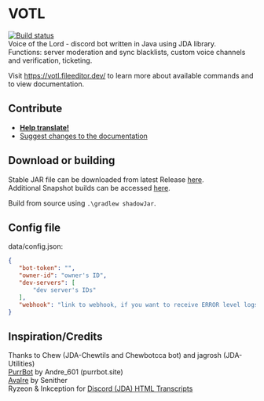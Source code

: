 # VOTL
 [![Build status](https://github.com/FileEditor97/VOTL/actions/workflows/build.yml/badge.svg)](https://github.com/FileEditor97/VOTL/actions/workflows/build.yml)  
 Voice of the Lord - discord bot written in Java using JDA library.  
 Functions: server moderation and sync blacklists, custom voice channels and verification, ticketing.  

Visit https://votl.fileeditor.dev/ to learn more about available commands and to view documentation.

## Contribute
- [**Help translate!**](https://crowdin.com/project/voice-of-the-lord)
- [Suggest changes to the documentation](https://github.com/FileEditor97/VOTL-docs)

## Download or building
 Stable JAR file can be downloaded from latest Release [here](https://github.com/FileEditor97/VOTL/releases/latest).  
 Additional Snapshot builds can be accessed [here](https://github.com/FileEditor97/VOTL/actions/workflows/build.yml).
 
 Build from source using `.\gradlew shadowJar`.

## Config file
 data/config.json:
 ```json
 {
	"bot-token": "",
	"owner-id": "owner's ID",
	"dev-servers": [
		"dev server's IDs"
	],
	"webhook": "link to webhook, if you want to receive ERROR level logs"
 }
 ```

## Inspiration/Credits
 Thanks to Chew (JDA-Chewtils and Chewbotcca bot) and jagrosh (JDA-Utilities)  
 [PurrBot](https://github.com/purrbot-site/PurrBot) by Andre_601 (purrbot.site)  
 [AvaIre](https://github.com/avaire/avaire) by Senither  
 Ryzeon & Inkception for [Discord (JDA) HTML Transcripts](https://github.com/Ryzeon/discord-html-transcripts)
